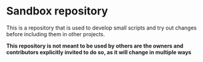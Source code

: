 # Sandbox repository

This is a repository that is used to develop small scripts and try out changes before including them in other projects.

**This repository is not meant to be used by others are the owners and contributors explicitly invited to do so, as it will change in multiple ways**
